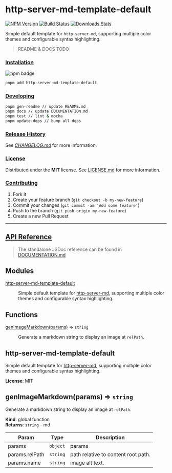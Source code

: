 # http-server-md-template-default

[![NPM Version][npm-image]][npm-url]
[![Build Status][travis-image]][travis-url]
[![Downloads Stats][npm-downloads]][npm-url]

Simple default template for `http-server-md`, supporting multiple color
themes and configurable syntax highlighting.

> README & DOCS TODO

### [Installation](#installation)
![npm badge](https://nodei.co/npm/http-server-md.png?downloads=true&downloadRank=true&stars=true)

```bash
pnpm add http-server-md-template-default
```

### [Developing](#developing)

```bash
pnpm gen-readme // update README.md
pnpm docs // update DOCUMENTATION.md
pnpm test // lint & mocha
pnpm update-deps // bump all deps
```

### [Release History](#release_history)

See *[CHANGELOG.md](CHANGELOG.md)* for more information.

### [License](#license)

Distributed under the **MIT** license. See [LICENSE.md](LICENSE.md) for more information.

### [Contributing](#contributing)

1. Fork it
2. Create your feature branch (`git checkout -b my-new-feature`)
3. Commit your changes (`git commit -am 'Add some feature'`)
4. Push to the branch (`git push origin my-new-feature`)
5. Create a new Pull Request

---

## [API Reference](#api_reference)

> The standalone JSDoc reference can be found in [DOCUMENTATION.md](DOCUMENTATION.md)

## Modules

<dl>
<dt><a href="#module_http-server-md-template-default">http-server-md-template-default</a></dt>
<dd><p>Simple default template for <a href="https://github.com/f3rno64/http-server-md">http-server-md</a>, supporting
multiple color themes and configurable syntax highlighting.</p>
</dd>
</dl>

## Functions

<dl>
<dt><a href="#genImageMarkdown">genImageMarkdown(params)</a> ⇒ <code>string</code></dt>
<dd><p>Generate a markdown string to display an image at <code>relPath</code>.</p>
</dd>
</dl>

<a name="module_http-server-md-template-default"></a>

## http-server-md-template-default
Simple default template for [http-server-md](https://github.com/f3rno64/http-server-md), supporting
multiple color themes and configurable syntax highlighting.

**License**: MIT  
<a name="genImageMarkdown"></a>

## genImageMarkdown(params) ⇒ <code>string</code>
Generate a markdown string to display an image at `relPath`.

**Kind**: global function  
**Returns**: <code>string</code> - md  

| Param | Type | Description |
| --- | --- | --- |
| params | <code>object</code> | params |
| params.relPath | <code>string</code> | path relative to content root path. |
| params.name | <code>string</code> | image alt text. |



<!-- Markdown link & img dfn's -->
[npm-image]: https://img.shields.io/npm/v/http-server-md-template-default.svg?style=flat-square
[npm-url]: https://npmjs.org/package/http-server-md-template-default
[npm-downloads]: https://img.shields.io/npm/dm/http-server-md-template-default.svg?style=flat-square
[travis-image]: https://img.shields.io/travis/f3rno64/http-server-md-template-default/master.svg?style=flat-square
[travis-url]: https://travis-ci.org/f3rno64/http-server-md-template-default
